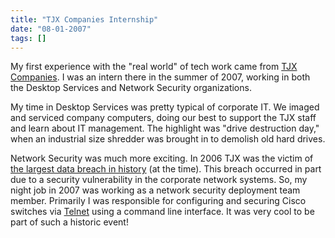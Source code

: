 ```yaml
---
title: "TJX Companies Internship"
date: "08-01-2007"
tags: []
---
```


My first experience with the "real world" of tech work came from [TJX Companies](https://www.tjx.com/). I was an intern there in the summer of 2007, working in both the Desktop Services and Network Security organizations.

My time in Desktop Services was pretty typical of corporate IT. We imaged and serviced company computers, doing our best to support the TJX staff and learn about IT management. The highlight was "drive destruction day," when an industrial size shredder was brought in to demolish old hard drives.

Network Security was much more exciting. In 2006 TJX was the victim of [the largest data breach in history](https://www.computerworld.com/article/2544306/tjx-data-breach--at-45-6m-card-numbers--it-s-the-biggest-ever.html) (at the time). This breach occurred in part due to a security vulnerability in the corporate network systems. So, my night job in 2007 was working as a network security deployment team member. Primarily I was responsible for configuring and securing Cisco switches via [Telnet](https://en.wikipedia.org/wiki/Telnet) using a command line interface. It was very cool to be part of such a historic event!